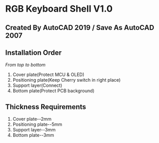 # RGB Keyboard Shell V1.0

## Created By AutoCAD 2019 / Save As AutoCAD 2007

## Installation Order
*From top to bottom*
1.	Cover plate(Protect MCU & OLED)
2.	Positioning plate(Keep Cherry switch in right place)
3.	Support layer(Connect)
4.	Bottom plate(Protect PCB background)

## Thickness Requirements
1.	Cover plate--2mm
2.	Positioning plate--5mm
3.	Support layer--3mm
4.	Bottom plate--3mm